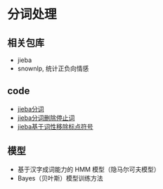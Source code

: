 # 分词处理

## 相关包库

- jieba
- snownlp, 统计正负向情感

## code

- [jieba分词](../code/participle/01-jieba.py) 
- [jieba分词删除停止词](../code/participle/02-delete-stop-word.py) 
- [jieba基于词性移除标点符号](../code/participle/03-remove-symbol.py) 

## 模型

- 基于汉字成词能力的 HMM 模型（隐马尔可夫模型）
- Bayes（贝叶斯）模型训练方法